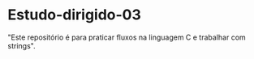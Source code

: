 # Estudo-dirigido-03
"Este repositório é para praticar fluxos na linguagem C e trabalhar com strings".
